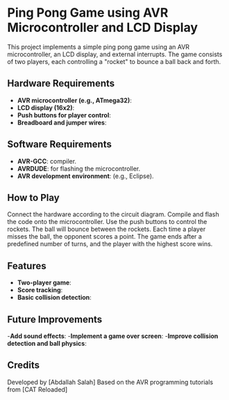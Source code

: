 # Ping Pong Game using AVR Microcontroller and LCD Display

This project implements a simple ping pong game using an AVR microcontroller, an LCD display, and external interrupts. The game consists of two players, each controlling a "rocket" to bounce a ball back and forth.

## Hardware Requirements
  - **AVR microcontroller (e.g., ATmega32)**:
  - **LCD display (16x2)**:
  - **Push buttons for player control**:
  - **Breadboard and jumper wires**:

## Software Requirements

  - **AVR-GCC**: compiler.
  - **AVRDUDE**: for flashing the microcontroller.
  - **AVR development environment**: (e.g., Eclipse).

## How to Play

  Connect the hardware according to the circuit diagram.
  Compile and flash the code onto the microcontroller.
  Use the push buttons to control the rockets.
  The ball will bounce between the rockets. Each time a player misses the ball, the opponent          scores a point.
  The game ends after a predefined number of turns, and the player with the highest score wins.
  
## Features
  - **Two-player game**:
  - **Score tracking**:
  - **Basic collision detection**:

## Future Improvements
  -**Add sound effects**:
  -**Implement a game over screen**:
  -**Improve collision detection and ball physics**:
  
## Credits
Developed by [Abdallah Salah]
Based on the AVR programming tutorials from [CAT Reloaded]